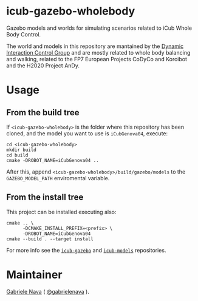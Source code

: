 # icub-gazebo-wholebody
Gazebo models and worlds for simulating scenarios related to iCub Whole Body Control.

The world and models in this repository are mantained by the [Dynamic Interaction Control Group](https://www.iit.it/research/lines/dynamic-interaction-controlicub-gazebo-wholebody) and are mostly related to whole body balancing and walking, related to the FP7 European Projects CoDyCo and Koroibot and the H2020 Project AnDy.

# Usage

## From the build tree

If `<icub-gazebo-wholebody>` is the folder where this repository has been cloned, and the model you want to use is `iCubGenova04`, execute:

```
cd <icub-gazebo-wholebody>
mkdir build
cd build
cmake -DROBOT_NAME=iCubGenova04 ..
```

After this, append `<icub-gazebo-wholebody>/build/gazebo/models` to the `GAZEBO_MODEL_PATH` enviromental variable.

## From the install tree

This project can be installed executing also:

```
cmake .. \
      -DCMAKE_INSTALL_PREFIX=<prefix> \
      -DROBOT_NAME=iCubGenova04
cmake --build . --target install
```

For more info see the [`icub-gazebo`](https://github.com/robotology/icub-gazebo) and [`icub-models`](https://github.com/robotology-playground/icub-models) repositories.

# Maintainer

[Gabriele Nava](https://www.iit.it/it/people/gabriele-nava) ( [@gabrielenava](https://github.com/gabrielenava) ).

